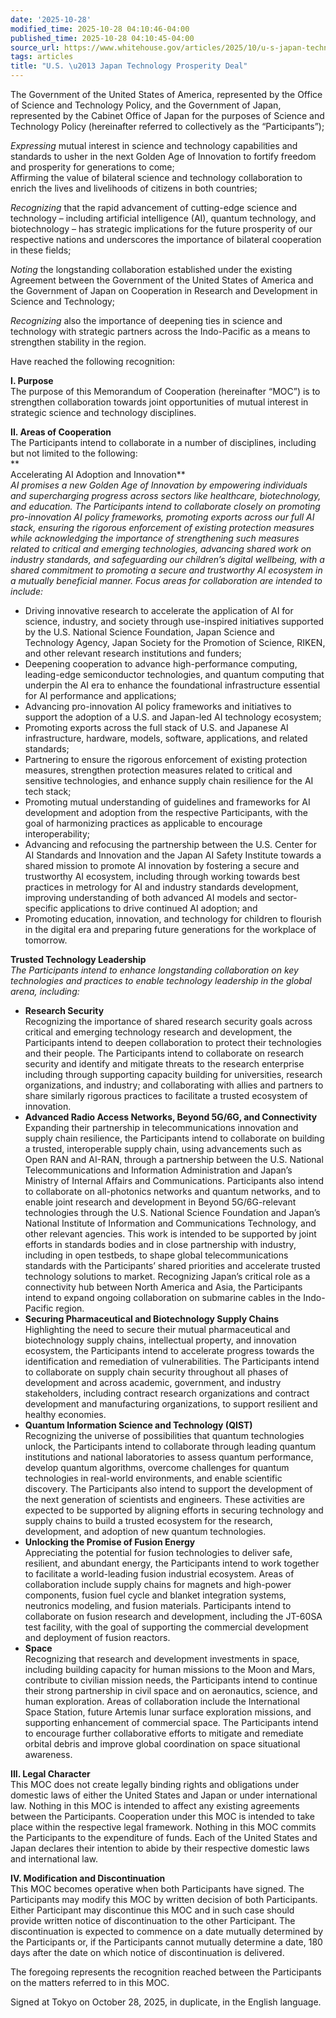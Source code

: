 ```yaml
---
date: '2025-10-28'
modified_time: 2025-10-28 04:10:46-04:00
published_time: 2025-10-28 04:10:45-04:00
source_url: https://www.whitehouse.gov/articles/2025/10/u-s-japan-technology-prosperity-deal/
tags: articles
title: "U.S. \u2013 Japan Technology Prosperity Deal"
---
```

 
The Government of the United States of America, represented by the
Office of Science and Technology Policy, and the Government of Japan,
represented by the Cabinet Office of Japan for the purposes of Science
and Technology Policy (hereinafter referred to collectively as the
“Participants”);  
  
*Expressing* mutual interest in science and technology capabilities and
standards to usher in the next Golden Age of Innovation to fortify
freedom and prosperity for generations to come;  
Affirming the value of bilateral science and technology collaboration to
enrich the lives and livelihoods of citizens in both countries;  
  
*Recognizing* that the rapid advancement of cutting-edge science and
technology – including artificial intelligence (AI), quantum technology,
and biotechnology – has strategic implications for the future prosperity
of our respective nations and underscores the importance of bilateral
cooperation in these fields;  
  
*Noting* the longstanding collaboration established under the existing
Agreement between the Government of the United States of America and the
Government of Japan on Cooperation in Research and Development in
Science and Technology;  
  
*Recognizing* also the importance of deepening ties in science and
technology with strategic partners across the Indo-Pacific as a means to
strengthen stability in the region.  
  
Have reached the following recognition:

**I. Purpose**  
The purpose of this Memorandum of Cooperation (hereinafter “MOC”) is to
strengthen collaboration towards joint opportunities of mutual interest
in strategic science and technology disciplines.

**II. Areas of Cooperation**  
The Participants intend to collaborate in a number of disciplines,
including but not limited to the following:  
**  
Accelerating AI Adoption and Innovation**  
*AI promises a new Golden Age of Innovation by empowering individuals
and supercharging progress across sectors like healthcare,
biotechnology, and education. The Participants intend to collaborate
closely on promoting pro-innovation AI policy frameworks, promoting
exports across our full AI stack, ensuring the rigorous enforcement of
existing protection measures while acknowledging the importance of
strengthening such measures related to critical and emerging
technologies, advancing shared work on industry standards, and
safeguarding our children’s digital wellbeing, with a shared commitment
to promoting a secure and trustworthy AI ecosystem in a mutually
beneficial manner. Focus areas for collaboration are intended to
include:*

-   Driving innovative research to accelerate the application of AI for
    science, industry, and society through use-inspired initiatives
    supported by the U.S. National Science Foundation, Japan Science and
    Technology Agency, Japan Society for the Promotion of Science,
    RIKEN, and other relevant research institutions and funders;
-   Deepening cooperation to advance high-performance computing,
    leading-edge semiconductor technologies, and quantum computing that
    underpin the AI era to enhance the foundational infrastructure
    essential for AI performance and applications;
-   Advancing pro-innovation AI policy frameworks and initiatives to
    support the adoption of a U.S. and Japan-led AI technology
    ecosystem;
-   Promoting exports across the full stack of U.S. and Japanese AI
    infrastructure, hardware, models, software, applications, and
    related standards;
-   Partnering to ensure the rigorous enforcement of existing protection
    measures, strengthen protection measures related to critical and
    sensitive technologies, and enhance supply chain resilience for the
    AI tech stack;
-   Promoting mutual understanding of guidelines and frameworks for AI
    development and adoption from the respective Participants, with the
    goal of harmonizing practices as applicable to encourage
    interoperability;
-   Advancing and refocusing the partnership between the U.S. Center for
    AI Standards and Innovation and the Japan AI Safety Institute
    towards a shared mission to promote AI innovation by fostering a
    secure and trustworthy AI ecosystem, including through working
    towards best practices in metrology for AI and industry standards
    development, improving understanding of both advanced AI models and
    sector-specific applications to drive continued AI adoption; and
-   Promoting education, innovation, and technology for children to
    flourish in the digital era and preparing future generations for the
    workplace of tomorrow.

**Trusted Technology Leadership**  
*The Participants intend to enhance longstanding collaboration on key
technologies and practices to enable technology leadership in the global
arena, including:*

-   **Research Security**  
    Recognizing the importance of shared research security goals across
    critical and emerging technology research and development, the
    Participants intend to deepen collaboration to protect their
    technologies and their people. The Participants intend to
    collaborate on research security and identify and mitigate threats
    to the research enterprise including through supporting capacity
    building for universities, research organizations, and industry; and
    collaborating with allies and partners to share similarly rigorous
    practices to facilitate a trusted ecosystem of innovation.
-   **Advanced Radio Access Networks, Beyond 5G/6G, and Connectivity**  
    Expanding their partnership in telecommunications innovation and
    supply chain resilience, the Participants intend to collaborate on
    building a trusted, interoperable supply chain, using advancements
    such as Open RAN and AI-RAN, through a partnership between the U.S.
    National Telecommunications and Information Administration and
    Japan’s Ministry of Internal Affairs and Communications.
    Participants also intend to collaborate on all-photonics networks
    and quantum networks, and to enable joint research and development
    in Beyond 5G/6G-relevant technologies through the U.S. National
    Science Foundation and Japan’s National Institute of Information and
    Communications Technology, and other relevant agencies. This work is
    intended to be supported by joint efforts in standards bodies and in
    close partnership with industry, including in open testbeds, to
    shape global telecommunications standards with the Participants’
    shared priorities and accelerate trusted technology solutions to
    market. Recognizing Japan’s critical role as a connectivity hub
    between North America and Asia, the Participants intend to expand
    ongoing collaboration on submarine cables in the Indo-Pacific
    region.
-   **Securing Pharmaceutical and Biotechnology Supply Chains**  
    Highlighting the need to secure their mutual pharmaceutical and
    biotechnology supply chains, intellectual property, and innovation
    ecosystem, the Participants intend to accelerate progress towards
    the identification and remediation of vulnerabilities. The
    Participants intend to collaborate on supply chain security
    throughout all phases of development and across academic,
    government, and industry stakeholders, including contract research
    organizations and contract development and manufacturing
    organizations, to support resilient and healthy economies.
-   **Quantum Information Science and Technology (QIST)**  
    Recognizing the universe of possibilities that quantum technologies
    unlock, the Participants intend to collaborate through leading
    quantum institutions and national laboratories to assess quantum
    performance, develop quantum algorithms, overcome challenges for
    quantum technologies in real-world environments, and enable
    scientific discovery. The Participants also intend to support the
    development of the next generation of scientists and engineers.
    These activities are expected to be supported by aligning efforts in
    securing technology and supply chains to build a trusted ecosystem
    for the research, development, and adoption of new quantum
    technologies.
-   **Unlocking the Promise of Fusion Energy**  
    Appreciating the potential for fusion technologies to deliver safe,
    resilient, and abundant energy, the Participants intend to work
    together to facilitate a world-leading fusion industrial ecosystem.
    Areas of collaboration include supply chains for magnets and
    high-power components, fusion fuel cycle and blanket integration
    systems, neutronics modeling, and fusion materials. Participants
    intend to collaborate on fusion research and development, including
    the JT-60SA test facility, with the goal of supporting the
    commercial development and deployment of fusion reactors.
-   **Space**  
    Recognizing that research and development investments in space,
    including building capacity for human missions to the Moon and Mars,
    contribute to civilian mission needs, the Participants intend to
    continue their strong partnership in civil space and on aeronautics,
    science, and human exploration. Areas of collaboration include the
    International Space Station, future Artemis lunar surface
    exploration missions, and supporting enhancement of commercial
    space. The Participants intend to encourage further collaborative
    efforts to mitigate and remediate orbital debris and improve global
    coordination on space situational awareness.

**III. Legal Character**  
This MOC does not create legally binding rights and obligations under
domestic laws of either the United States and Japan or under
international law. Nothing in this MOC is intended to affect any
existing agreements between the Participants. Cooperation under this MOC
is intended to take place within the respective legal framework. Nothing
in this MOC commits the Participants to the expenditure of funds. Each
of the United States and Japan declares their intention to abide by
their respective domestic laws and international law.

**IV. Modification and Discontinuation**  
This MOC becomes operative when both Participants have signed. The
Participants may modify this MOC by written decision of both
Participants. Either Participant may discontinue this MOC and in such
case should provide written notice of discontinuation to the other
Participant. The discontinuation is expected to commence on a date
mutually determined by the Participants or, if the Participants cannot
mutually determine a date, 180 days after the date on which notice of
discontinuation is delivered.  
  
The foregoing represents the recognition reached between the
Participants on the matters referred to in this MOC.  
  
Signed at Tokyo on October 28, 2025, in duplicate, in the English
language.
